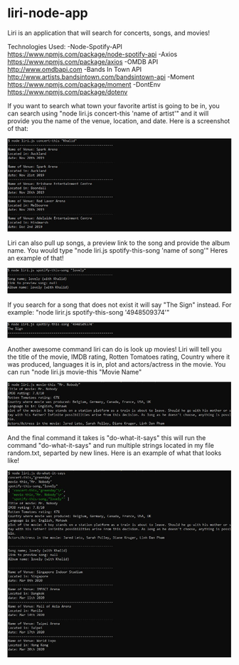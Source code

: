 # liri-node-app
Liri is an application that will search for concerts, songs, and movies!

Technologies Used:
-Node-Spotify-API 
https://www.npmjs.com/package/node-spotify-api
-Axios
https://www.npmjs.com/package/axios
-OMDB API
http://www.omdbapi.com
-Bands In Town API
http://www.artists.bandsintown.com/bandsintown-api
-Moment
https://www.npmjs.com/package/moment
-DontEnv
https://www.npmjs.com/package/dotenv


If you want to search what town your favorite artist is going to be in, you can search using "node liri.js concert-this 'name of artist'" and it will provide you the name of the venue, location, and date. Here is a screenshot of that:


![concert-this](assets/images/concert-this.JPG)







Liri can also pull up songs, a preview link to the song and provide the album name. You would type "node liri.js spotify-this-song 'name of song'" Heres an example of that!


![spotify-this-song)](assets/images/spotify-this-song.JPG)






If you search for a song that does not exist it will say "The Sign" instead. For example: "node lirir.js spotify-this-song '4948509374'"

![spotify-this-song-the-sign](assets/images/spotify-this-song-the-sign.JPG)





Another awesome command liri can do is look up movies! Liri will tell you the title of the movie, IMDB rating, Rotten Tomatoes rating, Country where it was produced, languages it is in, plot and actors/actress in the movie. You can run "node liri.js movie-this "Movie Name"


![movie-this](assets/images/movie-this.JPG)






And the final command it takes is "do-what-it-says" this will run the command "do-what-it-says" and run multiple strings located in my file random.txt, separted by new lines. Here is an example of what that looks like!

![do-what-it-says](assets/images/do-what-it-says.JPG)